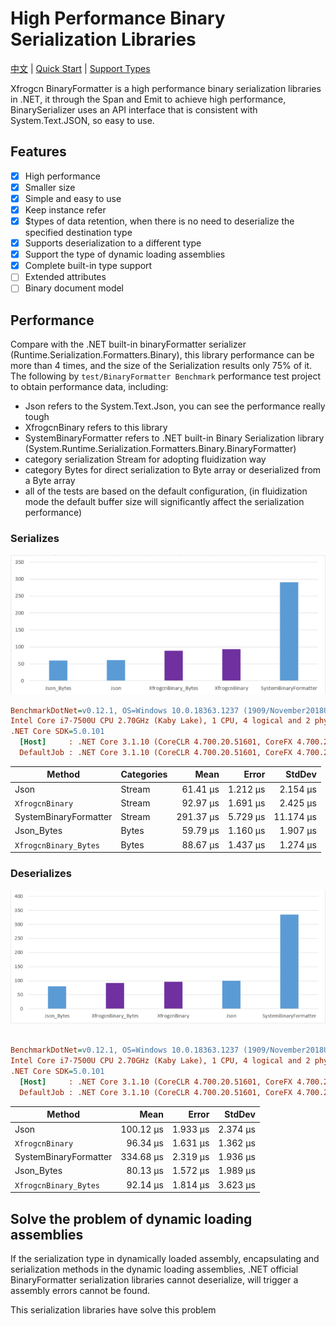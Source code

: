 # High Performance Binary Serialization Libraries

[中文](README.zh.md) | [Quick Start](doc/GettingStart.md) | [Support Types](doc/SupportTypes.md)

Xfrogcn BinaryFormatter is a high performance binary serialization libraries in .NET, it through the  Span and Emit to achieve high performance, BinarySerializer uses an API interface that is consistent with System.Text.JSON, so easy to use.

## Features

- [x] High performance
- [x] Smaller size
- [x] Simple and easy to use
- [x] Keep instance refer
- [x] $types of data retention, when there is no need to deserialize the specified destination type
- [x] Supports deserialization to a different type
- [x] Support the type of dynamic loading assemblies
- [x] Complete built-in type support
- [ ] Extended attributes
- [ ] Binary document model

## Performance

Compare with the .NET built-in binaryFormatter serializer (Runtime.Serialization.Formatters.Binary), this library performance can be more than 4 times, and the size of the Serialization results only 75% of it.
The following by ` test/BinaryFormatter Benchmark ` performance test project to obtain performance data, including:

- Json refers to the System.Text.Json, you can see the performance really tough
- XfrogcnBinary refers to this library
- SystemBinaryFormatter refers to .NET built-in Binary Serialization library (System.Runtime.Serialization.Formatters.Binary.BinaryFormatter)
- category serialization Stream for adopting fluidization way
- category Bytes for direct serialization to Byte array or deserialized from a Byte array
- all of the tests are based on the default configuration, (in fluidization mode the default buffer size will significantly affect the serialization performance)

### Serializes

![img](doc/s.png)

``` ini
BenchmarkDotNet=v0.12.1, OS=Windows 10.0.18363.1237 (1909/November2018Update/19H2)
Intel Core i7-7500U CPU 2.70GHz (Kaby Lake), 1 CPU, 4 logical and 2 physical cores
.NET Core SDK=5.0.101
  [Host]     : .NET Core 3.1.10 (CoreCLR 4.700.20.51601, CoreFX 4.700.20.51901), X64 RyuJIT
  DefaultJob : .NET Core 3.1.10 (CoreCLR 4.700.20.51601, CoreFX 4.700.20.51901), X64 RyuJIT


```

|                Method | Categories |      Mean |    Error |    StdDev |
|---------------------- |----------- |----------:|---------:|----------:|
|                  Json |     Stream |  61.41 μs | 1.212 μs |  2.154 μs |
|         `XfrogcnBinary` |     Stream |  92.97 μs | 1.691 μs |  2.425 μs |
| SystemBinaryFormatter |     Stream | 291.37 μs | 5.729 μs | 11.174 μs |
|            Json_Bytes |      Bytes |  59.79 μs | 1.160 μs |  1.907 μs |
|   `XfrogcnBinary_Bytes` |      Bytes |  88.67 μs | 1.437 μs |  1.274 μs |

### Deserializes

![img](doc/ds.png)

``` ini

BenchmarkDotNet=v0.12.1, OS=Windows 10.0.18363.1237 (1909/November2018Update/19H2)
Intel Core i7-7500U CPU 2.70GHz (Kaby Lake), 1 CPU, 4 logical and 2 physical cores
.NET Core SDK=5.0.101
  [Host]     : .NET Core 3.1.10 (CoreCLR 4.700.20.51601, CoreFX 4.700.20.51901), X64 RyuJIT
  DefaultJob : .NET Core 3.1.10 (CoreCLR 4.700.20.51601, CoreFX 4.700.20.51901), X64 RyuJIT


```

|                Method |      Mean |    Error |   StdDev |
|---------------------- |----------:|---------:|---------:|
|                  Json | 100.12 μs | 1.933 μs | 2.374 μs |
|         `XfrogcnBinary` |  96.34 μs | 1.631 μs | 1.362 μs |
| SystemBinaryFormatter | 334.68 μs | 2.319 μs | 1.936 μs |
|            Json_Bytes |  80.13 μs | 1.572 μs | 1.989 μs |
|   `XfrogcnBinary_Bytes` |  92.14 μs | 1.814 μs | 3.623 μs |

## Solve the problem of dynamic loading assemblies

If the serialization type in dynamically loaded assembly, encapsulating and serialization methods in the dynamic loading assemblies, .NET official BinaryFormatter serialization libraries cannot deserialize, will trigger a assembly errors cannot be found.  

This serialization libraries have solve this problem
